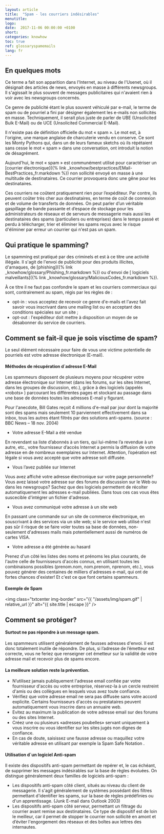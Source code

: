 ```yaml
---
layout: article
title:  "Spam - les courriers indésirables"
menutitle:
logo:
date:  2017-11-06 00:00:00 +0100
short:
categories: knowhow
toc: true
ref: glossaryspamemails
lang: fr
---
```


## En quelques mots
Ce terme a fait son apparition dans l'Internet, au niveau de l'Usenet, où il désignait des articles de news, envoyés en masse à différents newsgroups. Il s'agissait le plus souvent de messages publicitaires qui n'avaient rien à voir avec les newsgroups concernés.

Ce genre de publicité étant le plus souvent véhiculé par e-mail, le terme de spam ou de pourriel a fini par désigner également les e-mails non sollicités en masse. Techniquement, il serait plus juste de parler de UBE (Unsolicited Bulk E-Mail) ou de UCE (Unsolicited Commercial E-Mail).

Il n'existe pas de définition officielle du mot « spam ». Le mot est, à l'origine, une marque anglaise de charcuterie vendu en conserve. Ce sont les Monty Pythons qui, dans un de leurs fameux sketchs où ils répétaient sans cesse le mot « spam » dans une conversation, ont introduit la notion de désagrément.

Aujourd'hui, le mot « spam » est communément utilisé pour caractériser un [courrier électronique]({% link _knowhow/bestpractices/EMail-BestPractices_fr.markdown %}) non sollicité envoyé en masse à une multitude de destinataires. Ce courrier provoquera donc une gêne pour les destinataires.

Ces courriers ne coûtent pratiquement rien pour l’expéditeur. Par contre, ils peuvent coûter très cher aux destinataires, en terme de coût de connexion et de volume de transferts de données. On peut parler d’un véritable gaspillage de bande passante et d’espace de stockage pour les administrateurs de réseaux et de serveurs de messagerie mais aussi les destinataires des spams (particuliers ou entreprises) dans le temps passé et perdu à télécharger, trier et éliminer les spams reçus avec le risque d'éliminer par erreur un courrier qui n'est pas un spam.

## Qui pratique le spamming?
Le spamming est pratiqué par des criminels et est à ce titre une activité illégale. Il s'agit de l'envoi de publicité pour des produits illicites, d'arnaques, de  [phishing]({% link _knowhow/glossary/Phishing_fr.markdown %}) ou d'envoi de [ logiciels malveillants]({% link _knowhow/glossary/MaliciousCodes_fr.markdown %}).

À ce titre il ne faut pas confondre le spam et les courriers commerciaux qui sont, contrairement au spam, régis par les règles de :

* opt-in : vous acceptez de recevoir ce genre d'e-mails et l'avez fait savoir  vous inscrivant dans une mailing list ou en acceptant des conditions spéciales sur un site ;
* opt-out : l'expéditeur doit mettre à disposition un moyen de se désabonner du service de courriers.

## Comment se fait-il que je sois visctime de spam?
Le seul élément nécessaire pour faire de vous une victime potentielle de pourriels est votre adresse électronique (E-mail).

#### Méthodes de récupération d´adresse E-Mail
Les spammeurs disposent de plusieurs moyens pour récupérer votre adresse électronique sur Internet (dans les forums, sur les sites Internet, dans les groupes de discussion, etc.), grâce à des logiciels (appelés «robots» ) parcourant les différentes pages et stockant au passage dans une base de données toutes les adresses E-mail y figurant.

Pour l'anecdote, Bill Gates reçoit 4 millions d'e-mail par jour dont la majorité sont des spams mais seulement 10 parviennent effectivement dans sa inbox, tous les autres étant filtrés par des solutions anti-spams. (source : BBC News – 18 nov. 2004)

* Votre adresse E-Mail a été vendue

En revendant sa liste d’abonnés à un tiers, qui lui-même l’a revendue à un autre, etc., votre fournisseur d’accès Internet a permis la diffusion de votre adresse en de nombreux exemplaires sur Internet. Attention, l’opération est légale si vous avez accepté que votre adresse soit diffusée.

* Vous l’avez publiée sur Internet

Vous avez affiché votre adresse électronique sur votre page personnelle? Vous avez laissé votre adresse sur des forums de discussion sur le Web ou dans les newsgroups? Sachez que des logiciels permettent de récolter automatiquement les adresses e-mail publiées. Dans tous ces cas vous êtes suscecible d'intégrer un fichier d'adresse.

* Vous avez communiqué votre adresse à un site web

En passant une commande sur un site de commerce électronique, en souscrivant à des services via un site web; si le service web utilisé n'est pas sûr il risque de se faire voler toutes sa base de données, non-seulement d'adresses mails mais potentiellement aussi de numéros de cartes VISA.

* Votre adresse a été générée au hasard

Prenez d'un côté les listes des noms et prénoms les plus courants, de l'autre celle de fournisseurs d'accès connus, en utilisant toutes les combinaisons possibles (prenom.nom, nom.prenom, nprenom, etc.), vous pouvez générer des centaines de milliers d'adresses e-mail, qui ont de fortes chances d'exister! Et c'est ce que font certains spammeurs.

#### Exemple de Spam

<img class="txtcenter img-border" src="{{ "/assets/img/spam.gif" | relative_url }}" alt="{{ site.title | escape }}" />

## Comment se protéger?

#### Surtout ne pas répondre à un message spam.
Les spammeurs utilisent généralement de fausses adresses d'envoi. Il est donc totalement inutile de répondre. De plus, si l’adresse de l’émetteur est correcte, vous ne feriez que renseigner cet émetteur sur la validité de votre adresse mail et recevoir plus de spams encore.

#### La meilleure solution reste la prévention.

* N’utilisez jamais publiquement l'adresse email confiée par votre fournisseur d'accès ou votre entreprise, réservez-la à un cercle restreint d'amis ou des collègues en lesquels vous avez toute confiance.
* Vérifiez que votre adresse email ne sera pas diffusée sans votre accord explicite. Certains fournisseurs d'accès ou prestataires peuvent automatiquement vous inscrire dans un annuaire web.
* Evitez au maximum la publication de votre adresse email sur des forums ou des sites Internet.
* Créez une ou plusieurs «adresses poubelles» servant uniquement à vous inscrire ou vous identifier sur les sites jugés non dignes de confiance.
* En cas de doute, saisissez une fausse adresse ou maquillez votre véritable adresse en utilisant par exemple la Spam Safe Notation .

#### Utilisation d´un logiciel Anti-spam
Il existe des dispositifs anti-spam permettant de repérer et, le cas échéant, de supprimer les messages indésirables sur la base de règles évoluées. On distingue généralement deux familles de logiciels anti-spam :

* Les dispositifs anti-spam côté client, situés au niveau du client de messagerie. Il s'agit généralement de systèmes possédant des filtres permettant d'identifier les spams, sur la base de règles prédéfinies ou d'un apprentissage. (Junk E-mail dans Outlook 2003)
* Les dispositifs anti-spam côté serveur, permettant un filtrage du courrier avant remise aux destinataires. Ce type de dispositif est de loin le meilleur, car il permet de stopper le courrier non sollicité en amont et d’éviter l'engorgement des réseaux et des boîtes aux lettres des internautes.
